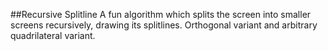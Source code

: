 ##Recursive Splitline
A fun algorithm which splits the screen into smaller screens recursively, drawing its splitlines.  Orthogonal variant and arbitrary quadrilateral variant.
